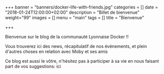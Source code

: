 +++
banner = "banners/docker-life-with-friends.jpg"
categories = []
date = "2018-01-24T12:00:00+02:00"
description = "Billet de bienvenue"
weight="99"
images = []
menu = "main"
tags = []
title = "Bienvenue"

+++

Bienvenue sur le blog de la communauté Lyonnaise Docker !!

Vous trouverez ici des news, récapitulatif de nos événements, et plein d'autres choses en relation avec Moby et ses amis 

Ce blog est aussi le vôtre, n'hésitez pas à participer à sa vie en nous faisant part de vos suggestions: ici
